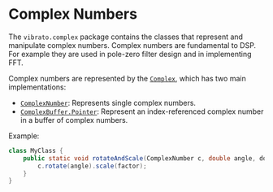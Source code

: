 # Complex Numbers
The `vibrato.complex` package contains the classes that represent and manipulate complex numbers. Complex numbers are 
fundamental to DSP. For example they are used in pole-zero filter design and in implementing FFT.

Complex numbers are represented by the [`Complex`](Complex.java), which has two main implementations:

 * [`ComplexNumber`](ComplexNumber.java): Represents single complex numbers.
 * [`ComplexBuffer.Pointer`](ComplexBuffer.java): Represent an index-referenced complex number in a buffer of complex numbers.

Example:
```java
class MyClass {
    public static void rotateAndScale(ComplexNumber c, double angle, doube factor) {
        c.rotate(angle).scale(factor);
    }
}
```
